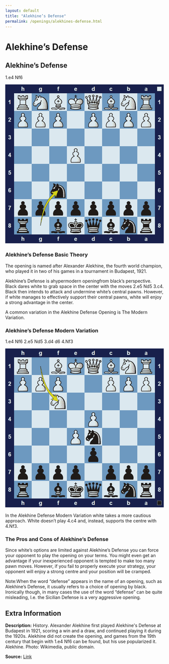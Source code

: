 ```yaml
---
layout: default
title: "Alekhine’s Defense"
permalink: /openings/alekhines-defense.html
---
```



# Alekhine’s Defense



## Alekhine’s Defense

1.e4 Nf6

![Alekhine's Defence Main Line](../images/alekhines-defense-1.png)

### Alekhine’s Defense Basic Theory

The opening is named after Alexander Alekhine, the fourth world champion, who played it in two of his games in a tournament in Budapest, 1921.

Alekhine’s Defense is ahypermodern openingfrom black’s perspective. Black dares white to grab space in the center with the moves 2.e5 Nd5 3.c4. Black then intends to attack and undermine white’s central pawns. However, if white manages to effectively support their central pawns, white will enjoy a strong advantage in the center.

A common variation in the Alekhine Defense Opening is The Modern Variation.

### Alekhine’s Defense Modern Variation

1.e4 Nf6 2.e5 Nd5 3.d4 d6 4.Nf3

![Alekhine's Defence: Modern Variation](../images/alekhines-defense-2.png)

In the Alekhine Defense Modern Variation white takes a more cautious approach. White doesn’t play 4.c4 and, instead, supports the centre with 4.Nf3.

### The Pros and Cons of Alekhine’s Defense

Since white’s options are limited against Alekhine’s Defense you can force your opponent to play the opening on your terms. You might even get an advantage if your inexperienced opponent is tempted to make too many pawn moves. However, if you fail to properly execute your strategy, your opponent will enjoy a strong centre and your position will be cramped.

Note:When the word “defense” appears in the name of an opening, such as Alekhine’s Defense, it usually refers to a choice of opening by black. Ironically though, in many cases the use of the word “defense” can be quite misleading, I.e. the Sicilian Defense is a very aggressive opening.



## Extra Information
**Description:** History. Alexander Alekhine first played Alekhine's Defense at Budapest in 1921, scoring a win and a draw, and continued playing it during the 1920s. Alekhine did not create the opening, and games from the 19th century that begin with 1.e4 Nf6 can be found, but his use popularized it. Alekhine. Photo: Wikimedia, public domain.

**Source:** [Link](https://www.chess.com/openings/Alekhines-Defense)
